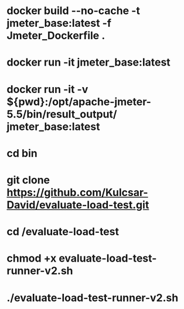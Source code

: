 # docker build --no-cache -t jmeter_base:latest -f Jmeter_Dockerfile .

# docker run -it jmeter_base:latest

# docker run -it -v ${pwd}<local-volume-folder>:/opt/apache-jmeter-5.5/bin/result_output/ jmeter_base:latest

# cd bin

# git clone https://github.com/Kulcsar-David/evaluate-load-test.git

# cd /evaluate-load-test

# chmod +x evaluate-load-test-runner-v2.sh

# ./evaluate-load-test-runner-v2.sh
